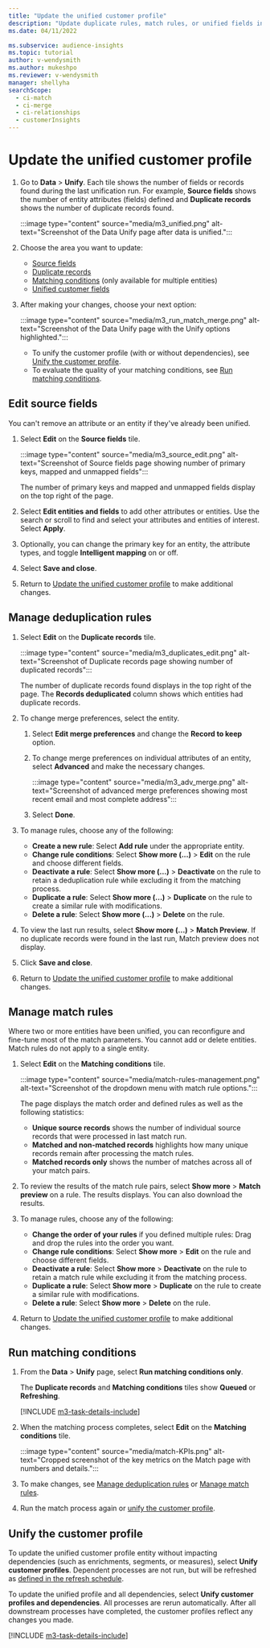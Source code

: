 ```yaml
---
title: "Update the unified customer profile"
description: "Update duplicate rules, match rules, or unified fields in the unified customer profile."
ms.date: 04/11/2022

ms.subservice: audience-insights
ms.topic: tutorial
author: v-wendysmith
ms.author: mukeshpo
ms.reviewer: v-wendysmith
manager: shellyha
searchScope: 
  - ci-match
  - ci-merge
  - ci-relationships
  - customerInsights
---
```


# Update the unified customer profile

1. Go to **Data** > **Unify**. Each tile shows the number of fields or records found during the last unification run. For example, **Source fields** shows the number of entity attributes (fields) defined and **Duplicate records** shows the number of duplicate records found.

   :::image type="content" source="media/m3_unified.png" alt-text="Screenshot of the Data Unify page after data is unified.":::

1. Choose the area you want to update:
   - [Source fields](#edit-source-fields)
   - [Duplicate records](#manage-deduplication-rules)
   - [Matching conditions](#manage-match-rules) (only available for multiple entities)
   - [Unified customer fields](merge-entities.md)

1. After making your changes, choose your next option:

   :::image type="content" source="media/m3_run_match_merge.png" alt-text="Screenshot of the Data Unify page with the Unify options highlighted.":::

   - To unify the customer profile (with or without dependencies), see [Unify the customer profile](#unify-the-customer-profile).
   - To evaluate the quality of your matching conditions, see [Run matching conditions](#run-matching-conditions).

## Edit source fields

You can't remove an attribute or an entity if they've already been unified.

1. Select **Edit** on the **Source fields** tile.

   :::image type="content" source="media/m3_source_edit.png" alt-text="Screenshot of Source fields page showing number of primary keys, mapped and unmapped fields":::

   The number of primary keys and mapped and unmapped fields display on the top right of the page.

1. Select **Edit entities and fields** to add other attributes or entities. Use the search or scroll to find and select your attributes and entities of interest. Select **Apply**.

1. Optionally, you can change the primary key for an entity, the attribute types, and toggle **Intelligent mapping** on or off.

1. Select **Save and close**.

1. Return to [Update the unified customer profile](#update-the-unified-customer-profile) to make additional changes.

## Manage deduplication rules

1. Select **Edit** on the **Duplicate records** tile.

   :::image type="content" source="media/m3_duplicates_edit.png" alt-text="Screenshot of Duplicate records page showing number of duplicated records":::

   The number of duplicate records found displays in the top right of the page. The **Records deduplicated** column shows which entities had duplicate records.

1. To change merge preferences, select the entity.
   1. Select **Edit merge preferences** and change the **Record to keep** option.
   1. To change merge preferences on individual attributes of an entity, select **Advanced** and make the necessary changes.

      :::image type="content" source="media/m3_adv_merge.png" alt-text="Screenshot of advanced merge preferences showing most recent email and most complete address":::

   1. Select **Done**.

1. To manage rules, choose any of the following:
   - **Create a new rule**: Select **Add rule** under the appropriate entity.
   - **Change rule conditions**: Select **Show more (...)** > **Edit** on the rule and choose different fields.
   - **Deactivate a rule**: Select **Show more (...)** > **Deactivate** on the rule to retain a deduplication rule while excluding it from the matching process.
   - **Duplicate a rule**: Select **Show more (...)** > **Duplicate** on the rule to create a similar rule with modifications.
   - **Delete a rule**: Select **Show more (...)** > **Delete** on the rule.

1. To view the last run results, select **Show more (...)** > **Match Preview**. If no duplicate records were found in the last run, Match preview does not display.

1. Click **Save and close**.

1. Return to [Update the unified customer profile](#update-the-unified-customer-profile) to make additional changes.

## Manage match rules

Where two or more entities have been unified, you can reconfigure and fine-tune most of the match parameters. You cannot add or delete entities. Match rules do not apply to a single entity.

1. Select **Edit** on the **Matching conditions** tile.

   :::image type="content" source="media/match-rules-management.png" alt-text="Screenshot of the dropdown menu with match rule options.":::

   The page displays the match order and defined rules as well as the following statistics:
   - **Unique source records** shows the number of individual source records that were processed in last match run.
   - **Matched and non-matched records** highlights how many unique records remain after processing the match rules.
   - **Matched records only** shows the number of matches across all of your match pairs.

1. To review the results of the match rule pairs, select **Show more** > **Match preview** on a rule. The results displays. You can also download the results.

1. To manage rules, choose any of the following:
   - **Change the order of your rules** if you defined multiple rules: Drag and drop the rules into the order you want.
   - **Change rule conditions**: Select **Show more** > **Edit** on the rule and choose different fields.
   - **Deactivate a rule**: Select **Show more** > **Deactivate** on the rule to retain a match rule while excluding it from the matching process.
   - **Duplicate a rule**: Select **Show more** > **Duplicate** on the rule to create a similar rule with modifications.
   - **Delete a rule**: Select **Show more** > **Delete** on the rule.

1. Return to [Update the unified customer profile](#update-the-unified-customer-profile) to make additional changes.

## Run matching conditions

1. From the **Data** > **Unify** page, select **Run matching conditions only**.

   The **Duplicate records** and **Matching conditions** tiles show **Queued** or **Refreshing**.

   [!INCLUDE [m3-task-details-include](../includes/m3-task-details.md)]

1. When the matching process completes, select **Edit** on the **Matching conditions** tile.

   :::image type="content" source="media/match-KPIs.png" alt-text="Cropped screenshot of the key metrics on the Match page with numbers and details.":::

1. To make changes, see [Manage deduplication rules](#manage-deduplication-rules) or [Manage match rules](#manage-match-rules).

1. Run the match process again or [unify the customer profile](#unify-the-customer-profile).

## Unify the customer profile

To update the unified customer profile entity without impacting dependencies (such as enrichments, segments, or measures), select **Unify customer profiles**. Dependent processes are not run, but will be refreshed as [defined in the refresh schedule](system.md#schedule-tab).

To update the unified profile and all dependencies, select **Unify customer profiles and dependencies**. All processes are rerun automatically. After all downstream processes have completed, the customer profiles reflect any changes you made.

[!INCLUDE [m3-task-details-include](../includes/m3-task-details.md)]
